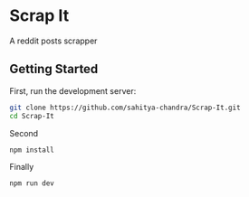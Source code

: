 # Scrap It
A reddit posts scrapper

## Getting Started

First, run the development server:
```bash
git clone https://github.com/sahitya-chandra/Scrap-It.git
cd Scrap-It
```
Second
```bash
npm install
```
Finally
```bash
npm run dev
```

